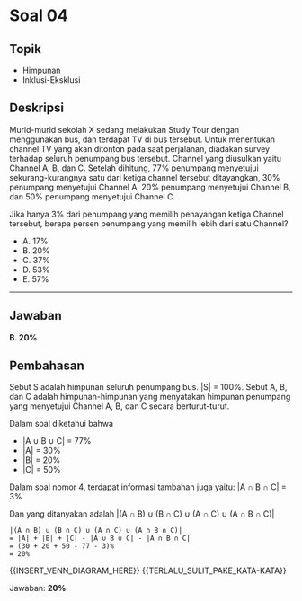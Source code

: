 # Soal 04

## Topik

* Himpunan
* Inklusi-Eksklusi

## Deskripsi

Murid-murid sekolah X sedang melakukan Study Tour dengan menggunakan bus, dan terdapat TV di bus tersebut. Untuk menentukan channel TV yang akan ditonton pada saat perjalanan, diadakan survey terhadap seluruh penumpang bus tersebut. Channel yang diusulkan yaitu Channel A, B, dan C. Setelah dihitung, 77% penumpang menyetujui sekurang-kurangnya satu dari ketiga channel tersebut ditayangkan, 30% penumpang menyetujui Channel A, 20% penumpang menyetujui Channel B, dan 50% penumpang menyetujui Channel C.

Jika hanya 3% dari penumpang yang memilih penayangan ketiga Channel tersebut, berapa persen
penumpang yang memilih lebih dari satu Channel? 

* A. 17%
* B. 20%
* C. 37%
* D. 53%
* E. 57%

---

## Jawaban
**B. 20%**

## Pembahasan

Sebut S adalah himpunan seluruh penumpang bus. |S| = 100%.
Sebut A, B, dan C adalah himpunan-himpunan yang menyatakan himpunan penumpang yang menyetujui Channel A, B, dan C secara berturut-turut.

Dalam soal diketahui bahwa

* |A ∪ B ∪ C| = 77%
* |A| = 30%
* |B| = 20%
* |C| = 50%

Dalam soal nomor 4, terdapat informasi tambahan juga yaitu:
    |A ∩ B ∩ C| = 3%

Dan yang ditanyakan adalah 
    |(A ∩ B) ∪ (B ∩ C) ∪ (A ∩ C) ∪ (A ∩ B ∩ C)|

    |(A ∩ B) ∪ (B ∩ C) ∪ (A ∩ C) ∪ (A ∩ B ∩ C)|
    = |A| + |B| + |C| - |A ∪ B ∪ C| - |A ∩ B ∩ C|
    = (30 + 20 + 50 - 77 - 3)%
    = 20%

{{INSERT_VENN_DIAGRAM_HERE}} {{TERLALU_SULIT_PAKE_KATA-KATA}}

Jawaban: **20%**
